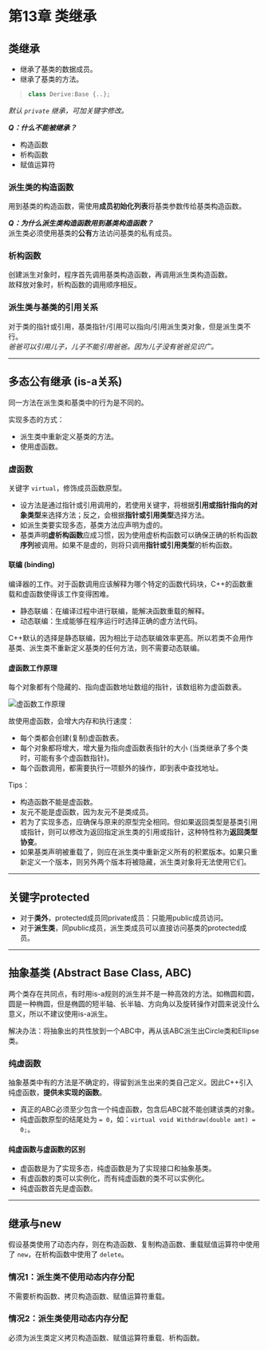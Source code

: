 # 第13章 类继承

## 类继承

- 继承了基类的数据成员。
- 继承了基类的方法。

> ```C++
> class Derive:Base {..};
> ```

*默认 `private` 继承，可加关键字修改。*

***Q：什么不能被继承？***

- 构造函数
- 析构函数
- 赋值运算符

### 派生类的构造函数

用到基类的构造函数，需使用**成员初始化列表**将基类参数传给基类构造函数。

***Q：为什么派生类构造函数用到基类构造函数？***  
派生类必须使用基类的**公有**方法访问基类的私有成员。

### 析构函数

创建派生对象时，程序首先调用基类构造函数，再调用派生类构造函数。  
故释放对象时，析构函数的调用顺序相反。

### 派生类与基类的引用关系

对于类的指针或引用，基类指针/引用可以指向/引用派生类对象，但是派生类不行。  
*爸爸可以引用儿子，儿子不能引用爸爸。因为儿子没有爸爸见识广。*

---

## 多态公有继承 (is-a关系)

同一方法在派生类和基类中的行为是不同的。

实现多态的方式：

- 派生类中重新定义基类的方法。
- 使用虚函数。

### 虚函数

关键字 `virtual`，修饰成员函数原型。

- 设方法是通过指针或引用调用的，若使用关键字，将根据**引用或指针指向的对象类型**来选择方法；反之，会根据**指针或引用类型**选择方法。
- 如派生类要实现多态，基类方法应声明为虚的。
- 基类声明**虚析构函数**应成习惯，因为使用虚析构函数可以确保正确的析构函数**序列**被调用。如果不是虚的，则将只调用**指针或引用类型**的析构函数。

#### 联编 (binding)

编译器的工作。对于函数调用应该解释为哪个特定的函数代码块，C++的函数重载和虚函数使得该工作变得困难。

- 静态联编：在编译过程中进行联编，能解决函数重载的解释。
- 动态联编：生成能够在程序运行时选择正确的虚方法代码。

C++默认的选择是静态联编，因为相比于动态联编效率更高。所以若类不会用作基类、派生类不重新定义基类的任何方法，则不需要动态联编。

#### 虚函数工作原理

每个对象都有个隐藏的、指向虚函数地址数组的指针，该数组称为虚函数表。

![虚函数工作原理](https://image-hosting-1313474851.cos.ap-shanghai.myqcloud.com/Notes/虚函数工作原理.jpg)

故使用虚函数，会增大内存和执行速度：

- 每个类都会创建(复制)虚函数表。
- 每个对象都将增大，增大量为指向虚函数表指针的大小 (当类继承了多个类时，可能有多个虚函数指针)。
- 每个函数调用，都需要执行一项额外的操作，即到表中查找地址。

Tips：

- 构造函数不能是虚函数。
- 友元不能是虚函数，因为友元不是类成员。
- 若为了实现多态，应确保与原来的原型完全相同。但如果返回类型是基类引用或指针，则可以修改为返回指定派生类的引用或指针，这种特性称为**返回类型协变**。
- 如果基类声明被重载了，则应在派生类中重新定义所有的积累版本。如果只重新定义一个版本，则另外两个版本将被隐藏，派生类对象将无法使用它们。

---

## 关键字protected

- 对于**类外**，protected成员同private成员：只能用public成员访问。
- 对于**派生类**，同public成员，派生类成员可以直接访问基类的protected成员。

---

## 抽象基类 (Abstract Base Class, ABC)

两个类存在共同点，有时用is-a规则的派生并不是一种高效的方法。如椭圆和圆，圆是一种椭圆，但是椭圆的短半轴、长半轴、方向角以及旋转操作对圆来说没什么意义，所以不建议使用is-a派生。

解决办法：将抽象出的共性放到一个ABC中，再从该ABC派生出Circle类和Ellipse类。

### 纯虚函数

抽象基类中有的方法是不确定的，得留到派生出来的类自己定义。因此C++引入纯虚函数，**提供未实现的函数**。

- 真正的ABC必须至少包含一个纯虚函数，包含后ABC就不能创建该类的对象。
- 纯虚函数原型的结尾处为 `= 0`，如：`virtual void Withdraw(double amt) = 0;`。

#### 纯虚函数与虚函数的区别

- 虚函数是为了实现多态，纯虚函数是为了实现接口和抽象基类。
- 有虚函数的类可以实例化，而有纯虚函数的类不可以实例化。
- 纯虚函数首先是虚函数。

---

## 继承与new

假设基类使用了动态内存，则在构造函数、复制构造函数、重载赋值运算符中使用了 `new`，在析构函数中使用了 `delete`。

### 情况1：派生类不使用动态内存分配

不需要析构函数、拷贝构造函数、赋值运算符重载。

### 情况2：派生类使用动态内存分配

必须为派生类定义拷贝构造函数、赋值运算符重载、析构函数。

